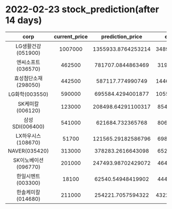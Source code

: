 # 2022-02-23 stock_prediction(after 14 days)

|   corp   |   current_price   |   prediction_price   |   expected_profit   |
|:--------:|:-----------------:|:--------------------:|:-------------------:|
|LG생활건강(051900)|1007000|1355933.8764253214|348933.87642532145|
|엔씨소프트(036570)|462500|781707.0844863469|319207.0844863469|
|효성첨단소재(298050)|442500|587117.774990749|144617.77499074896|
|LG화학(003550)|590000|695584.4294001877|105584.42940018768|
|SK케미칼(006120)|123000|208498.64291100317|85498.64291100317|
|삼성SDI(006400)|541000|621684.732365768|80684.73236576805|
|LX하우시스(108670)|51700|121565.29182586796|69865.29182586796|
|NAVER(035420)|313000|378283.2616643098|65283.26166430977|
|SK이노베이션(096770)|201000|247493.98702429072|46493.98702429072|
|한일시멘트(003300)|18100|62540.54948419902|44440.54948419902|
|한솔케미칼(014680)|211000|254221.7057594322|43221.705759432196|
